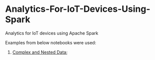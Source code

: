 # Analytics-For-IoT-Devices-Using-Spark
Analytics for IoT devices using Apache Spark


Examples from below notebooks were used:

1) [Complex and Nested Data](https://docs.databricks.com/spark/latest/dataframes-datasets/complex-nested-data.html);


